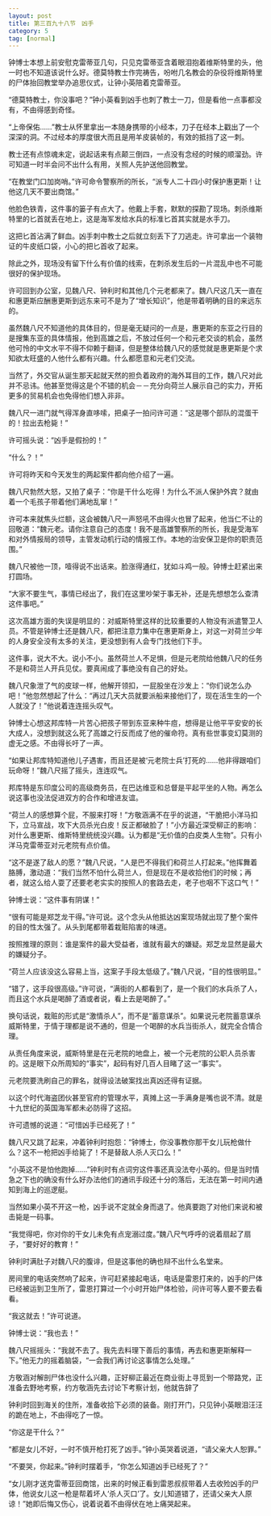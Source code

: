 ```yaml
---
layout: post
title: 第三百九十八节　凶手
category: 5
tag: [normal]
---
```


钟博士本想上前安慰克雷蒂亚几句，只见克雷蒂亚含着眼泪抱着维斯特里的头，他一时也不知道该说什么好。德莫特教士作完祷告，吩咐几名教会的杂役将维斯特里的尸体抬回教堂举办追思仪式，让钟小英陪着克雷蒂亚。

“德莫特教士，你没事吧？”钟小英看到凶手也刺了教士一刀，但是看他一点事都没有，不由得感到奇怪。

“上帝保佑……”教士从怀里拿出一本随身携带的小经本，刀子在经本上戳出了一个深深的洞。不过经本的厚度很大而且是用羊皮装帧的，有效的抵挡了这一刺。

教士还有点惊魂未定，说起话来有点颠三倒四，一点没有念经的时候的顺溜劲。许可知道一时半会问不出什么有用，关照人先护送他回教堂。

“在教堂门口加岗哨。”许可命令警察所的所长，“派专人二十四小时保护惠更斯！让他这几天不要出商馆。”

他脸色铁青，这件事的篓子有点大了。他戴上手套，默默的探勘了现场。刺杀维斯特里的匕首就丢在地上，这是海军发给水兵的标准匕首其实就是水手刀。

这把匕首沾满了鲜血。凶手刺中教士之后就立刻丢下了刀逃走。许可拿出一个装物证的牛皮纸口袋，小心的把匕首收了起来。

除此之外，现场没有留下什么有价值的线索，在刺杀发生后的一片混乱中也不可能很好的保护现场。

许可回到办公室，见魏八尺、钟利时和其他几个元老都来了。魏八尺这几天一直在和惠更斯应酬惠更斯到远东来可不是为了“增长知识”，他是带着明确的目的来远东的。

虽然魏八尺不知道他的具体目的，但是毫无疑问的一点是，惠更斯的东亚之行目的是搜集东亚的具体情报，他到高雄之后，不放过任何一个和元老交谈的机会，虽然他可怜的中文水平不得不仰赖于翻译，但是整体给魏八尺的感觉就是惠更斯是个求知欲太旺盛的人他什么都有兴趣。什么都愿意和元老们交流。

当然了，外交官从诞生那天起就天然的担负着政府的海外耳目的工作，魏八尺对此并不忌讳。他甚至觉得这是个不错的机会－－充分向荷兰人展示自己的实力，开拓更多的贸易机会也免得他们想入非非。

魏八尺一进门就气得浑身直哆嗦，把桌子一拍问许可道：“这是哪个部队的混蛋干的！拉出去枪毙！”

许可摇头说：“凶手是假扮的！”

“什么？！”

许可将昨天和今天发生的两起案件都向他介绍了一遍。

魏八尺勃然大怒，又拍了桌子：“你是干什么吃得！为什么不派人保护外宾？就由着一个毛孩子带着他们满地乱窜！”

许可本来就焦头烂额，这会被魏八尺一声怒吼不由得火也冒了起来，他当仁不让的回敬道：“魏元老。请你注意自己的态度！我不是高雄警察所的所长，我是受海军和对外情报局的领导，主管发动机行动的情报工作。本地的治安保卫是你的职责范围。”

魏八尺被他一顶，噎得说不出话来。脸涨得通红，犹如斗鸡一般。钟博士赶紧出来打圆场。

“大家不要生气，事情已经出了，我们在这里吵架于事无补，还是先想想怎么查清这件事吧。”

这次高雄方面的失误是明显的：对威斯特里这样的比较重要的人物没有派遣警卫人员。不管是钟博士还是魏八尺，都把注意力集中在惠更斯身上，对这一对荷兰少年的人身安全没有太多的关注，更没想到有人会专门找他们下手。

这件事，说大不大。说小不小。虽然荷兰人不足惧，但是元老院给他魏八尺的任务不是和荷兰人开兵见仗。要真闹成了事绝没有自己的好处。

魏八尺象泄了气的皮球一样，他解开领扣，一屁股坐在沙发上：“你们说怎么办吧！”他忽然想起了什么：“再过几天大员就要派船来接他们了，现在活生生的一个人就没了！”他说着连连摇头叹气。

钟博士心想这邦库特一片苦心把孩子带到东亚来种牛痘，想得是让他平平安安的长大成人，没想到就这么死了高雄之行反而成了他的催命符。真有些世事变幻莫测的虚无之感。不由得长吁了一声。

“如果让邦库特知道他儿子遇害，而且还是被‘元老院士兵’打死的……他非得跟咱们玩命呀！”魏八尺摇了摇头，连连叹气。

邦库特是东印度公司的高级商务员，在巴达维亚和总督是平起平坐的人物。再怎么说这事也没法促进双方的合作和增进友谊。

“荷兰人的感想算个屁，不服来打呀！”方敬涵满不在乎的说道，“干脆把小洋马扣下，立马宣战，攻下大员杀光白皮！反正都破脸了！”小方最近深受柳正的影响：对什么惠更斯、维斯特里统统没兴趣。认为都是“无价值的白皮类人生物”。只有小洋马克雷蒂亚对元老院有点价值。

“这不是遂了敌人的愿？”魏八尺说，“人是巴不得我们和荷兰人打起来。”他挥舞着胳膊，激动道：“我们当然不怕什么荷兰人，但是现在不是收拾他们的时候；再者，就这么给人耍了还要老老实实的按照人的套路去走，老子也咽不下这口气！”

钟博士说：“这件事有阴谋！”

“很有可能是郑芝龙干得。”许可说。这个念头从他抵达凶案现场就出现了整个案件的目的性太强了。从头到尾都带着栽赃陷害的味道。

按照推理的原则：谁是案件的最大受益者，谁就有最大的嫌疑。郑芝龙显然是最大的嫌疑分子。

“荷兰人应该没这么容易上当，这案子手段太低级了。”魏八尺说，“目的性很明显。”

“错了，这手段很高级。”许可说，“满街的人都看到了，是一个我们的水兵杀了人，而且这个水兵是喝醉了酒或者说，看上去是喝醉了。”

换句话说，栽赃的形式是“激情杀人”，而不是“蓄意谋杀”。如果说元老院蓄意谋杀威斯特里，于情于理都是说不通的，但是一个喝醉的水兵当街杀人，就完全合情合理。

从责任角度来说，威斯特里是在元老院的地盘上，被一个元老院的公职人员杀害的。这是眼下众所周知的“事实”，起码有好几百人目睹了这一“事实”。

元老院要洗刷自己的罪名，就得设法破案找出真凶还得有证据。

以这个时代海盗团伙甚至官府的管理水平，真摊上这一手满身是嘴也说不清。就是十九世纪的英国海军都未必防得了这招。

许可遗憾的说道：“可惜凶手已经死了！”

魏八尺又跳了起来，冲着钟利时抱怨：“钟博士，你没事教你那干女儿玩枪做什么？这不一枪把凶手给毙了！不是替敌人杀人灭口么！”

“小英这不是怕他跑掉……”钟利时有点词穷这件事还真没法夸小英的。但是当时情急之下也的确没有什么好办法他们的通讯手段还十分的落后，无法在第一时间内通知到海上的巡逻艇。

当然如果小英不开这一枪，凶手说不定就全身而退了。他真要跑了对他们来说和被击毙是一码事。

“我觉得吧，你对你的干女儿未免有点宠溺过度。”魏八尺气呼呼的说着扇起了扇子，“要好好的教育！”

钟利时满肚子对魏八尺的腹诽，但是这事他的确也辩不出什么名堂来。

房间里的电话突然响了起来，许可赶紧接起电话，电话是雷恩打来的，凶手的尸体已经被运到卫生所了，雷恩打算过一个小时开始尸体检验，问许可等人要不要去看看。

“我这就去！”许可说道。

钟博士说：“我也去！”

魏八尺摇摇头：“我就不去了。我先去料理下善后的事情，再去和惠更斯解释一下。”他无力的摇着脑袋，“一会我们再讨论这事情怎么处理。”

方敬涵对解剖尸体也没什么兴趣，正好柳正最近在商业街上寻觅到一个带路党，正准备去野地考察，约方敬涵先去讨论下考察计划，他就告辞了

钟利时回到海关的住所，准备收拾下必须的装备。刚打开门，只见钟小英眼泪汪汪的跪在地上，不由得吃了一惊。

“你这是干什么？”

“都是女儿不好，一时不慎开枪打死了凶手。”钟小英哭着说道，“请父亲大人恕罪。”

“不要哭，你起来。”钟利时摆着手，“你怎么知道凶手已经死了？”

“女儿刚才送克雷蒂亚回商馆，出来的时候正看到雷恩叔叔带着人去收殓凶手的尸体，他说女儿这一枪是帮着坏人‘杀人灭口’了。女儿知道错了，还请父亲大人原谅！”她即后悔又伤心，说着说着不由得伏在地上痛哭起来。
